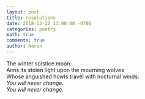 ```yaml
---
layout: post
title: resolutions
date: 2018-12-22 13:00:00 -0700
categories: poetry 
math: true
comments: true
author: Aaron
---
```


The winter solstice moon  
Aims its stolen light upon the mourning wolves  
Whose anguished howls travel with nocturnal winds:  
*You will never change.*  
*You will never change.*